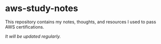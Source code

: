# aws-study-notes

This repository contains my notes, thoughts, and resources I used to pass AWS certifications.

_It will be updated regularly._
